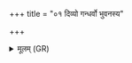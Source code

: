 +++
title = "०१ दिव्यो गन्धर्वो भुवनस्य"

+++
<details><summary>मूलम् (GR)</summary>

दिव्यो गन्धर्वो भुवनस्य यस् पतिर्  
एकायुवो नमसा विक्ष्व् ईड्यः ।  
तं त्वा यौमि ब्रह्मणा देव दिव्य  
नमस् ते अस्तु दिवि ते सधस्थम् ॥
</details>